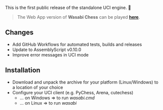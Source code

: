 This is the first public release of the standalone UCI engine. :seedling:
> The Web App version of **Wasabi Chess** can be played [**here**](https://mhonert.github.io/chess).

## Changes
- Add GitHub Workflows for automated tests, builds and releases
- Update to AssemblyScript v0.10.0
- Improve error messages in UCI mode

## Installation
- Download and unpack the archive for your platform (Linux/Windows) to a location of your choice
- Configure your UCI client (e.g. PyChess, Arena, cutechess)
  - &hellip; on Windows &rArr; to run *wasabi.cmd*
  - &hellip; on Linux &rArr; to run *wasabi*
